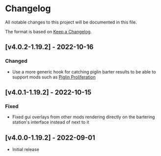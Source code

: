 # Changelog
All notable changes to this project will be documented in this file.

The format is based on [Keep a Changelog].

## [v4.0.2-1.19.2] - 2022-10-16
### Changed
- Use a more generic hook for catching piglin barter results to be able to support mods such as [Piglin Proliferation]

## [v4.0.1-1.19.2] - 2022-10-15
### Fixed
- Fixed gui overlays from other mods rendering directly on the bartering station's interface instead of next to it

## [v4.0.0-1.19.2] - 2022-09-01
- Initial release

[Keep a Changelog]: https://keepachangelog.com/en/1.0.0/
[Piglin Proliferation]: https://www.curseforge.com/minecraft/mc-mods/piglin-proliferation
